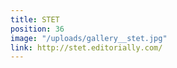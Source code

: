 ```yaml
---
title: STET
position: 36
image: "/uploads/gallery__stet.jpg"
link: http://stet.editorially.com/
---
```


